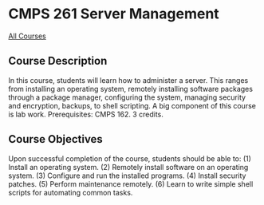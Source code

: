 # CMPS 261 Server Management

[All Courses](courses)

## Course Description

In this course, students will learn how to administer a server. This ranges from installing an operating system, remotely installing software packages through a package manager, configuring the system, managing security and encryption, backups, to shell scripting. A big component of this course is lab work. Prerequisites: CMPS 162. 3 credits.

## Course Objectives

Upon successful completion of the course, students should be able to:
(1) Install an operating system.
(2) Remotely install software on an operating system.
(3) Configure and run the installed programs.
(4) Install security patches.
(5) Perform maintenance remotely.
(6) Learn to write simple shell scripts for automating common tasks.


